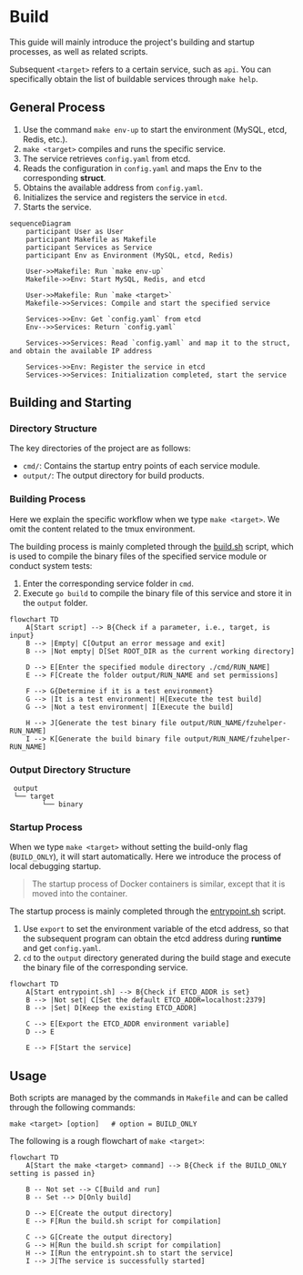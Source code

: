 # Build

This guide will mainly introduce the project's building and startup processes, as well as related scripts.

Subsequent `<target>` refers to a certain service, such as `api`. You can specifically obtain the list of buildable services through `make help`.

## General Process

1. Use the command `make env-up` to start the environment (MySQL, etcd, Redis, etc.).
2. `make <target>` compiles and runs the specific service.
3. The service retrieves `config.yaml` from etcd.
4. Reads the configuration in `config.yaml` and maps the Env to the corresponding **struct**.
5. Obtains the available address from `config.yaml`.
6. Initializes the service and registers the service in `etcd`.
7. Starts the service.

```mermaid
sequenceDiagram
    participant User as User
    participant Makefile as Makefile
    participant Services as Service
    participant Env as Environment (MySQL, etcd, Redis)

    User->>Makefile: Run `make env-up`
    Makefile->>Env: Start MySQL, Redis, and etcd

    User->>Makefile: Run `make <target>`
    Makefile->>Services: Compile and start the specified service

    Services->>Env: Get `config.yaml` from etcd
    Env-->>Services: Return `config.yaml`

    Services->>Services: Read `config.yaml` and map it to the struct, and obtain the available IP address

    Services->>Env: Register the service in etcd
    Services->>Services: Initialization completed, start the service
```

## Building and Starting

### Directory Structure

The key directories of the project are as follows:

- `cmd/`: Contains the startup entry points of each service module.
- `output/`: The output directory for build products.

### Building Process

Here we explain the specific workflow when we type `make <target>`. We omit the content related to the tmux environment.

The building process is mainly completed through the [build.sh](../docker/script/build.sh) script, which is used to compile the binary files of the specified service module or conduct system tests:

1. Enter the corresponding service folder in `cmd`.
2. Execute `go build` to compile the binary file of this service and store it in the `output` folder.

```mermaid
flowchart TD
    A[Start script] --> B{Check if a parameter, i.e., target, is input}
    B --> |Empty| C[Output an error message and exit]
    B --> |Not empty| D[Set ROOT_DIR as the current working directory]

    D --> E[Enter the specified module directory ./cmd/RUN_NAME]
    E --> F[Create the folder output/RUN_NAME and set permissions]

    F --> G{Determine if it is a test environment}
    G --> |It is a test environment| H[Execute the test build]
    G --> |Not a test environment| I[Execute the build]

    H --> J[Generate the test binary file output/RUN_NAME/fzuhelper-RUN_NAME]
    I --> K[Generate the build binary file output/RUN_NAME/fzuhelper-RUN_NAME]
```

### Output Directory Structure

```text
 output
 └── target
        └── binary
```

### Startup Process

When we type `make <target>` without setting the build-only flag (`BUILD_ONLY`), it will start automatically. Here we introduce the process of local debugging startup.

> The startup process of Docker containers is similar, except that it is moved into the container.

The startup process is mainly completed through the [entrypoint.sh](/docker/script/entrypoint.sh) script.

1. Use `export` to set the environment variable of the etcd address, so that the subsequent program can obtain the etcd address during **runtime** and get `config.yaml`.
2. `cd` to the `output` directory generated during the build stage and execute the binary file of the corresponding service.

```mermaid
flowchart TD
    A[Start entrypoint.sh] --> B{Check if ETCD_ADDR is set}
    B --> |Not set| C[Set the default ETCD_ADDR=localhost:2379]
    B --> |Set| D[Keep the existing ETCD_ADDR]

    C --> E[Export the ETCD_ADDR environment variable]
    D --> E

    E --> F[Start the service]
```

## Usage

Both scripts are managed by the commands in `Makefile` and can be called through the following commands:

```shell
make <target> [option]   # option = BUILD_ONLY
```

The following is a rough flowchart of `make <target>`:

```mermaid
flowchart TD
    A[Start the make <target> command] --> B{Check if the BUILD_ONLY setting is passed in}

    B -- Not set --> C[Build and run]
    B -- Set --> D[Only build]

    D --> E[Create the output directory]
    E --> F[Run the build.sh script for compilation]

    C --> G[Create the output directory]
    G --> H[Run the build.sh script for compilation]
    H --> I[Run the entrypoint.sh to start the service]
    I --> J[The service is successfully started]
```
